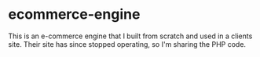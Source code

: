ecommerce-engine
================

This is an e-commerce engine that I built from scratch and used in a clients site. Their site has since stopped operating, so I'm sharing the PHP code.
